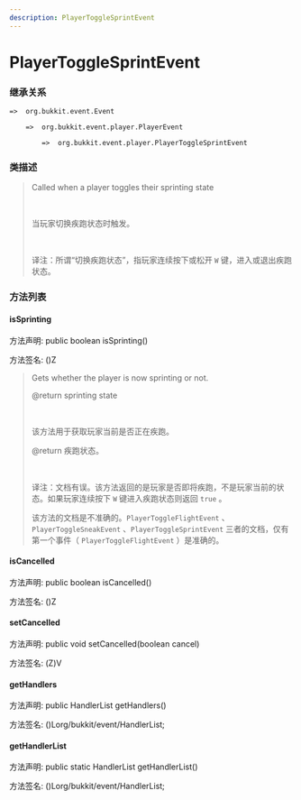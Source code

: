```yaml
---
description: PlayerToggleSprintEvent
---
```


# PlayerToggleSprintEvent

### 继承关系

    =>  org.bukkit.event.Event

        =>  org.bukkit.event.player.PlayerEvent

            =>  org.bukkit.event.player.PlayerToggleSprintEvent

### 类描述

> Called when a player toggles their sprinting state
> 
> <br>
> 
> 当玩家切换疾跑状态时触发。
> 
> <br>
> 
> 译注：所谓“切换疾跑状态”，指玩家连续按下或松开 `W` 键，进入或退出疾跑状态。

### 方法列表

#### isSprinting

方法声明: public boolean isSprinting()

方法签名: ()Z

> Gets whether the player is now sprinting or not.
> 
> @return sprinting state
> 
> <br>
> 
> 该方法用于获取玩家当前是否正在疾跑。
> 
> @return 疾跑状态。
> 
> <br>
> 
> 译注：文档有误。该方法返回的是玩家是否即将疾跑，不是玩家当前的状态。如果玩家连续按下 `W` 键进入疾跑状态则返回 `true` 。
> 
> 该方法的文档是不准确的。`PlayerToggleFlightEvent` 、`PlayerToggleSneakEvent` 、`PlayerToggleSprintEvent` 三者的文档，仅有第一个事件（ `PlayerToggleFlightEvent` ）是准确的。

#### isCancelled

方法声明: public boolean isCancelled()

方法签名: ()Z

#### setCancelled

方法声明: public void setCancelled(boolean cancel)

方法签名: (Z)V

#### getHandlers

方法声明: public HandlerList getHandlers()

方法签名: ()Lorg/bukkit/event/HandlerList;

#### getHandlerList

方法声明: public static HandlerList getHandlerList()

方法签名: ()Lorg/bukkit/event/HandlerList;